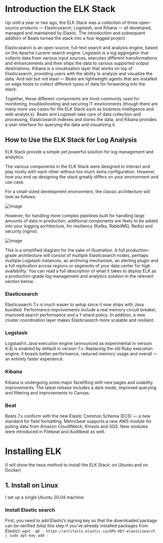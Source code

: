 # Introduction the ELK Stack
Up until a year or two ago, the ELK Stack was a collection of three open-source products — Elasticsearch, Logstash, and Kibana — all developed, managed and maintained by Elastic. The introduction and subsequent addition of Beats turned the stack into a four legged project.

Elasticsearch is an open source, full-text search and analysis engine, based on the Apache Lucene search engine. Logstash is a log aggregator that collects data from various input sources, executes different transformations and enhancements and then ships the data to various supported output destinations. Kibana is a visualization layer that works on top of Elasticsearch, providing users with the ability to analyze and visualize the data. And last but not least — Beats are lightweight agents that are installed on edge hosts to collect different types of data for forwarding into the stack.

Together, these different components are most commonly used for monitoring, troubleshooting and securing IT environments (though there are many more use cases for the ELK Stack such as business intelligence and web analytics). Beats and Logstash take care of data collection and processing, Elasticsearch indexes and stores the data, and Kibana provides a user interface for querying the data and visualizing it.

## How to Use the ELK Stack for Log Analysis

ELK Stack provide a simple yet powerful solution for log management and analytics.

The various components in the ELK Stack were designed to interact and play nicely with each other without too much extra configuration. However, how you end up designing the stack greatly differs on your environment and use case.

For a small-sized development environment, the classic architecture will look as follows:

![image](https://user-images.githubusercontent.com/75883087/165431578-6e58e3c8-fd74-41e6-bffb-efc39a0ed5cf.png)

However, for handling more complex pipelines built for handling large amounts of data in production, additional components are likely to be added into your logging architecture, for resiliency (Kafka, RabbitMQ, Redis) and security (nginx):

![image](https://user-images.githubusercontent.com/75883087/165431607-eb92c2c4-f76f-45c0-bc82-a713e1b9b217.png)

This is a simplified diagram for the sake of illustration. A full production-grade architecture will consist of multiple Elasticsearch nodes, perhaps multiple Logstash instances, an archiving mechanism, an alerting plugin and a full replication across regions or segments of your data center for high availability. You can read a full description of what it takes to deploy ELK as a production-grade log management and analytics solution in the relevant section below.

### Elasticsearch
Elasticsearch 7.x is much easier to setup since it now ships with Java bundled. Performance improvements include a real memory circuit breaker, improved search performance and a 1-shard policy. In addition, a new cluster coordination layer makes Elasticsearch more scalable and resilient. 

### Logstash
Logstash’s Java execution engine (announced as experimental in version 6.3) is enabled by default in version 7.x. Replacing the old Ruby execution engine, it boasts better performance, reduced memory usage and overall — an entirely faster experience.

### Kibana
Kibana is undergoing some major facelifting with new pages and usability improvements. The latest release includes a dark mode, improved querying and filtering and improvements to Canvas.

### Beat
Beats 7.x conform with the new Elastic Common Schema (ECS) — a new standard for field formatting. Metricbeat supports a new AWS module for pulling data from Amazon CloudWatch, Kinesis and SQS. New modules were introduced in Filebeat and Auditbeat as well.

# Installing ELK
(I will show the twos method to install the ELK Stack: on Ubuntu and on Docker)
## 1. Install on Linux
I set up a single Ubuntu 20.04 machine
### Install Elastic search
First, you need to add Elastic’s signing key so that the downloaded package can be verified (skip this step if you’ve already installed packages from Elastic):
`wget -qO - https://artifacts.elastic.co/GPG-KEY-elasticsearch | sudo apt-key add -`
